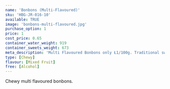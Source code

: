 ```yaml
---
name: 'Bonbons (Multi-Flavoured)'
sku: 'HBG-JR-016-10'
available: TRUE
image: 'bonbons-multi-flavoured.jpg'
purchase_option: 1
price: 1
cost_price: 0.65
container_water_weight: 919
container_sweets_weight: 673
meta_description: 'Multi Flavoured Bonbons only Ł1/100g. Traditional sweets and more at Humbugs Confectionery Store. Specialists in satisfying your sweet tooth!'
type: [Chewy]
flavour: [Mixed Fruit]
free: [Alcohol]
---
```

Chewy multi flavoured bonbons.